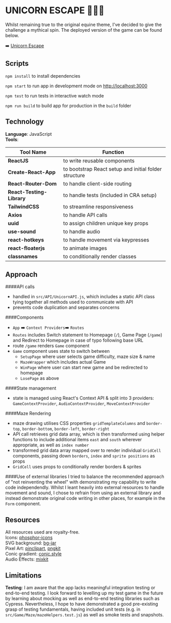 # UNICORN ESCAPE 🦄🦄🦄


Whilst remaining true to the original equine theme, I've decided to give the challenge a mythical spin. The deployed version of the game can be found below. 

➡️ [Unicorn Escape](https://unicorn-escape.surge.sh)

## Scripts

`npm install` to install dependencies 

`npm start` to run app in development mode on [http://localhost:3000](http://localhost:3000)

`npm test` to run tests in interactive watch mode

`npm run build` to build app for production in the `build` folder

## Technology

**Language**: JavaScript  
**Tools**:   

|Tool Name|Function|
|---|---|
|**ReactJS**|to write reusable components|
|**Create-React-App**|to bootstrap React setup and initial folder structure|
|**React-Router-Dom**|to handle client-side routing|
|**React-Testing-Library**|to handle tests (included in CRA setup)|
|**TailwindCSS**|to streamline responsiveness|
|**Axios**|to handle API calls|
|**uuid**|to assign children unique key props|
|**use-sound**|to handle audio|
|**react-hotkeys**|to handle movement via keypresses|
|**react-floaterjs**|to animate images|
|**classnames**|to conditionally render classes|

	    

## Approach 

####API calls
* handled in `src/API/UnicornAPI.js`, which includes a static API class tying together all methods used to communicate with API
* prevents code duplication and separates concerns

####Components
* `App` ➡️ `Context Providers`➡️ `Routes`
* `Routes` includes Switch statement to Homepage (`/`), Game Page (`/game`) and Redirect to Homepage in case of typo following base URL
* route `/game` renders `Game` component
* `Game` component uses state to switch between
	* `SetupPage` where user selects game difficulty, maze size & name
	* `MazeWrapper` which includes actual Game
	* `WinPage` where user can start new game and be redirected to homepage
	* `LosePage` as above

####State management
* state is managed using React's Context API & split into 3 providers: `GameContextProvider`, `AudioContextProvider`, `MoveContextProvider`

####Maze Rendering
* maze drawing utilises CSS properties `gridTemplateColumns` and `border-top`, `border-bottom`, `border-left`, `border-right`
* API call retrieves grid data array, which is then transformed using helper functions to include additional items `east` and `south` wherever appropriate, as well as `index number`
* transformed grid data array mapped over to render individual `GridCell` components, passing down `borders`, `index` and `sprite positions` as props
* `GridCell` uses props to conditionally render borders & sprites

####Use of external libraries
I tried to balance the recommended approach of "not reinventing the wheel" with demonstrating my capability to write code independendly. Whilst I leant heavily into external resources to handle movement and sound, I chose to refrain from using an external library and instead demonstrate original code writing in other places, for example in the `Form` component.

## Resources

All resources used are royalty-free.  
Icons: [phosphor-icons](https://phosphoricons.com/)  
SVG background: [bg-jar](https://bgjar.com/)  
Pixel Art: [pinclipart](https://www.pinclipart.com/), [pngkit](https://www.pngkit.com/)  
Conic gradient: [conic.style](https://conic.style/)  
Audio Effects: [mixkit](https://mixkit.co/free-sound-effects/game)

## Limitations

**Testing**: I am aware that the app lacks meaningful integration testing or end-to-end testing. I look forward to levelling up my test game in the future by learning about mocking as well as end-to-end testing libraries such as Cypress. Nevertheless, I hope to have demonstrated a good pre-existing grasp of testing fundamentals, having included unit tests (e.g. in `src/Game/Maze/mazeHelpers.test.js`) as well as smoke tests and snapshots. 









